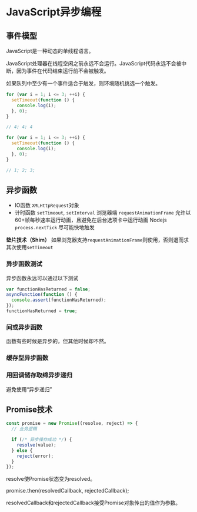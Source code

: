 # JavaScript异步编程

## 事件模型

JavaScript是一种动态的单线程语言。

JavaScript处理器在线程空闲之前永远不会运行。JavaScript代码永远不会被中断，因为事件在代码结束运行前不会被触发。

如果队列中至少有一个事件适合于触发，则环境随机挑选一个触发。

```js
for (var i = 1; i <= 3; ++i) {
  setTimeout(function () {
    console.log(i);
  }, 0);
}

// 4; 4; 4
```

```js
for (var i = 1; i <= 3; ++i) {
  setTimeout(function () {
    console.log(i);
  }, 0);
}

// 1; 2; 3;
```

## 异步函数

- IO函数 `XMLHttpRequest`对象
- 计时函数 `setTimeout`, `setInterval`
  浏览器端 `requestAnimationFrame` 允许以60+帧每秒速率运行动画，且避免在后台选项卡中运行动画
  Nodejs `process.nextTick` 尽可能快地触发

**垫片技术（Shim）** 如果浏览器支持`requestAnimationFrame`则使用，否则退而求其次使用`setTimeout`

### 异步函数测试

异步函数永远可以通过以下测试

```js
var functionHasReturned = false;
asyncFunction(function () {
  console.assert(functionHasReturned);
});
functionHasReturned = true;

```

### 间或异步函数

函数有些时候是异步的，但其他时候却不然。

### 缓存型异步函数

### 用回调储存取缔异步递归

避免使用“异步递归”

## Promise技术

```js
const promise = new Promise((resolve, reject) => {
  // 业务逻辑

  if (/* 异步操作成功 */) {
    resolve(value);
  } else {
    reject(error);
  }
});
```

resolve使Promise状态变为resolved。

promise.then(resolvedCallback, rejectedCallback);

resolvedCallback和rejectedCallback接受Promise对象传出的值作为参数。
